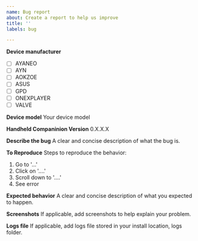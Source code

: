 ```yaml
---
name: Bug report
about: Create a report to help us improve
title: ''
labels: bug

---
```


**Device manufacturer**
- [ ] AYANEO
- [ ] AYN
- [ ] AOKZOE
- [ ] ASUS
- [ ] GPD
- [ ] ONEXPLAYER
- [ ] VALVE

**Device model**
Your device model

**Handheld Companinion Version**
0.X.X.X

**Describe the bug**
A clear and concise description of what the bug is.

**To Reproduce**
Steps to reproduce the behavior:
1. Go to '...'
2. Click on '....'
3. Scroll down to '....'
4. See error

**Expected behavior**
A clear and concise description of what you expected to happen.

**Screenshots**
If applicable, add screenshots to help explain your problem.

**Logs file**
If applicable, add logs file stored in your install location, logs folder.
